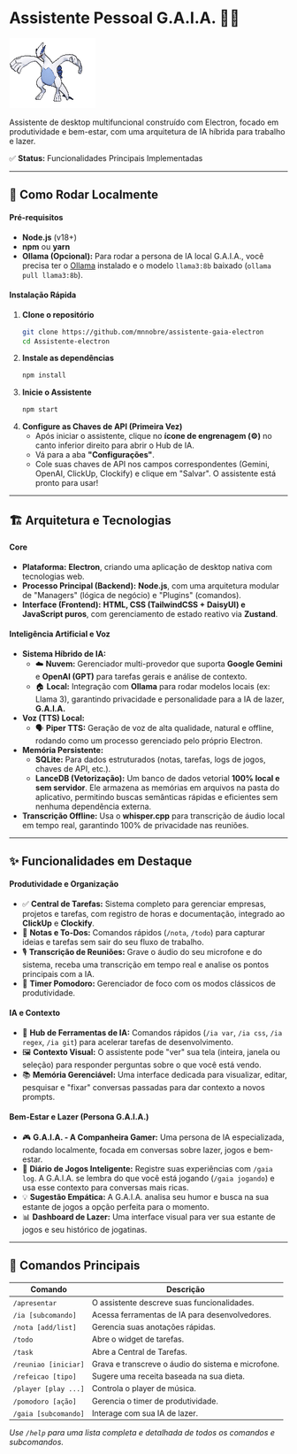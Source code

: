 # Assistente Pessoal G.A.I.A. 🧠✨

![Lugia GIF](./lugia.gif)

Assistente de desktop multifuncional construído com Electron, focado em produtividade e bem-estar, com uma arquitetura de IA híbrida para trabalho e lazer.

✅ **Status:** Funcionalidades Principais Implementadas

---

## 🚀 Como Rodar Localmente

#### **Pré-requisitos**
*   **Node.js** (v18+)
*   **npm** ou **yarn**
*   **Ollama (Opcional):** Para rodar a persona de IA local G.A.I.A., você precisa ter o [Ollama](https://ollama.com/) instalado e o modelo `llama3:8b` baixado (`ollama pull llama3:8b`).

#### **Instalação Rápida**
1.  **Clone o repositório**
    ```bash
    git clone https://github.com/mnnobre/assistente-gaia-electron
    cd Assistente-electron
    ```
2.  **Instale as dependências**
    ```bash
    npm install
    ```
3.  **Inicie o Assistente**
    ```bash
    npm start
    ```
4.  **Configure as Chaves de API (Primeira Vez)**
    *   Após iniciar o assistente, clique no **ícone de engrenagem (⚙️)** no canto inferior direito para abrir o Hub de IA.
    *   Vá para a aba **"Configurações"**.
    *   Cole suas chaves de API nos campos correspondentes (Gemini, OpenAI, ClickUp, Clockify) e clique em "Salvar". O assistente está pronto para usar!

---

## 🏗️ Arquitetura e Tecnologias

#### **Core**
*   **Plataforma:** **Electron**, criando uma aplicação de desktop nativa com tecnologias web.
*   **Processo Principal (Backend):** **Node.js**, com uma arquitetura modular de "Managers" (lógica de negócio) e "Plugins" (comandos).
*   **Interface (Frontend):** **HTML, CSS (TailwindCSS + DaisyUI) e JavaScript puros**, com gerenciamento de estado reativo via **Zustand**.

#### **Inteligência Artificial e Voz**
*   **Sistema Híbrido de IA:**
    *   ☁️ **Nuvem:** Gerenciador multi-provedor que suporta **Google Gemini** e **OpenAI (GPT)** para tarefas gerais e análise de contexto.
    *   🏠 **Local:** Integração com **Ollama** para rodar modelos locais (ex: Llama 3), garantindo privacidade e personalidade para a IA de lazer, **G.A.I.A.**
*   **Voz (TTS) Local:**
    *   🗣️ **Piper TTS:** Geração de voz de alta qualidade, natural e offline, rodando como um processo gerenciado pelo próprio Electron.
*   **Memória Persistente:**
    *   **SQLite:** Para dados estruturados (notas, tarefas, logs de jogos, chaves de API, etc.).
    *   **LanceDB (Vetorização):** Um banco de dados vetorial **100% local e sem servidor**. Ele armazena as memórias em arquivos na pasta do aplicativo, permitindo buscas semânticas rápidas e eficientes sem nenhuma dependência externa.
*   **Transcrição Offline:** Usa o **whisper.cpp** para transcrição de áudio local em tempo real, garantindo 100% de privacidade nas reuniões.

---

## ✨ Funcionalidades em Destaque

#### **Produtividade e Organização**
*   ✅ **Central de Tarefas:** Sistema completo para gerenciar empresas, projetos e tarefas, com registro de horas e documentação, integrado ao **ClickUp** e **Clockify**.
*   📝 **Notas e To-Dos:** Comandos rápidos (`/nota`, `/todo`) para capturar ideias e tarefas sem sair do seu fluxo de trabalho.
*   🎙️ **Transcrição de Reuniões:** Grave o áudio do seu microfone e do sistema, receba uma transcrição em tempo real e analise os pontos principais com a IA.
*   🍅 **Timer Pomodoro:** Gerenciador de foco com os modos clássicos de produtividade.

#### **IA e Contexto**
*   🎨 **Hub de Ferramentas de IA:** Comandos rápidos (`/ia var`, `/ia css`, `/ia regex`, `/ia git`) para acelerar tarefas de desenvolvimento.
*   🖼️ **Contexto Visual:** O assistente pode "ver" sua tela (inteira, janela ou seleção) para responder perguntas sobre o que você está vendo.
*   📚 **Memória Gerenciável:** Uma interface dedicada para visualizar, editar, pesquisar e "fixar" conversas passadas para dar contexto a novos prompts.

#### **Bem-Estar e Lazer (Persona G.A.I.A.)**
*   🎮 **G.A.I.A. - A Companheira Gamer:** Uma persona de IA especializada, rodando localmente, focada em conversas sobre lazer, jogos e bem-estar.
*   📖 **Diário de Jogos Inteligente:** Registre suas experiências com `/gaia log`. A G.A.I.A. se lembra do que você está jogando (`/gaia jogando`) e usa esse contexto para conversas mais ricas.
*   💡 **Sugestão Empática:** A G.A.I.A. analisa seu humor e busca na sua estante de jogos a opção perfeita para o momento.
*   📊 **Dashboard de Lazer:** Uma interface visual para ver sua estante de jogos e seu histórico de jogatinas.

---

## 🎯 Comandos Principais

| Comando              | Descrição                                          |
|----------------------|----------------------------------------------------|
| `/apresentar`        | O assistente descreve suas funcionalidades.        |
| `/ia [subcomando]`   | Acessa ferramentas de IA para desenvolvedores.     |
| `/nota [add/list]`   | Gerencia suas anotações rápidas.                    |
| `/todo`              | Abre o widget de tarefas.                          |
| `/task`              | Abre a Central de Tarefas.                         |
| `/reuniao [iniciar]` | Grava e transcreve o áudio do sistema e microfone. |
| `/refeicao [tipo]`   | Sugere uma receita baseada na sua dieta.           |
| `/player [play ...]` | Controla o player de música.                       |
| `/pomodoro [ação]`   | Gerencia o timer de produtividade.                 |
| `/gaia [subcomando]` | Interage com sua IA de lazer.                      |

*Use `/help` para uma lista completa e detalhada de todos os comandos e subcomandos.*